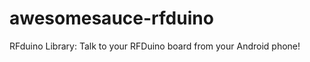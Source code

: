 awesomesauce-rfduino
====================

RFduino Library: Talk to your RFDuino board from your Android phone! 
